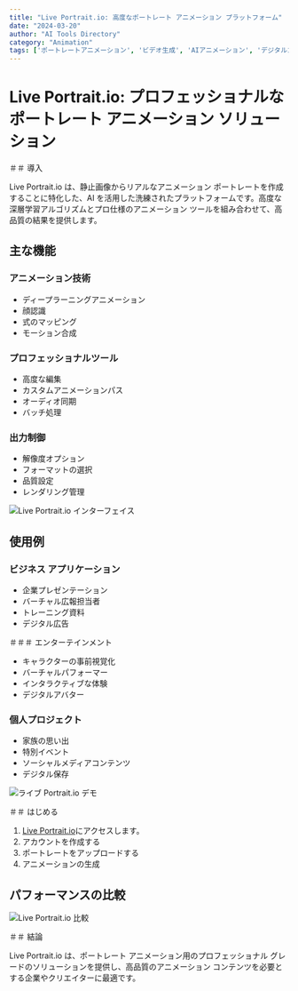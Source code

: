 ```yaml
---
title: "Live Portrait.io: 高度なポートレート アニメーション プラットフォーム"
date: "2024-03-20"
author: "AI Tools Directory"
category: "Animation"
tags: ['ポートレートアニメーション', 'ビデオ生成', 'AIアニメーション', 'デジタルコンテンツ']
---
```

# Live Portrait.io: プロフェッショナルなポートレート アニメーション ソリューション

＃＃ 導入

Live Portrait.io は、静止画像からリアルなアニメーション ポートレートを作成することに特化した、AI を活用した洗練されたプラットフォームです。高度な深層学習アルゴリズムとプロ仕様のアニメーション ツールを組み合わせて、高品質の結果を提供します。

## 主な機能

### アニメーション技術
- ディープラーニングアニメーション
- 顔認識
- 式のマッピング
- モーション合成

### プロフェッショナルツール
- 高度な編集
- カスタムアニメーションパス
- オーディオ同期
- バッチ処理

### 出力制御
- 解像度オプション
- フォーマットの選択
- 品質設定
- レンダリング管理

![Live Portrait.io インターフェイス](/imgs/live-portrait-io/interface.jpg)

## 使用例

### ビジネス アプリケーション
- 企業プレゼンテーション
- バーチャル広報担当者
- トレーニング資料
- デジタル広告

＃＃＃ エンターテインメント
- キャラクターの事前視覚化
- バーチャルパフォーマー
- インタラクティブな体験
- デジタルアバター

### 個人プロジェクト
- 家族の思い出
- 特別イベント
- ソーシャルメディアコンテンツ
- デジタル保存

![ライブ Portrait.io デモ](/imgs/live-portrait-io/demo.jpg)

＃＃ はじめる

1. [Live Portrait.io](https://live-portrait.io)にアクセスします。
2. アカウントを作成する
3. ポートレートをアップロードする
4. アニメーションの生成

## パフォーマンスの比較

![Live Portrait.io 比較](/imgs/live-portrait-io/comparison.jpg)

＃＃ 結論

Live Portrait.io は、ポートレート アニメーション用のプロフェッショナル グレードのソリューションを提供し、高品質のアニメーション コンテンツを必要とする企業やクリエイターに最適です。